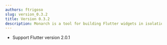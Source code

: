 ```yaml
---
authors: ftrigoso
slug: version_0.3.2
title: Version 0.3.2
description: Monarch is a tool for building Flutter widgets in isolation. It makes it easy to build, test and debug complex UIs.
---
```


- Support Flutter version 2.0.1
